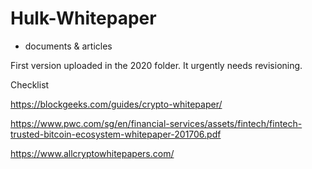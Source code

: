 # Hulk-Whitepaper
+ documents &amp; articles

First version uploaded in the 2020 folder.
It urgently needs revisioning.

Checklist

https://blockgeeks.com/guides/crypto-whitepaper/

https://www.pwc.com/sg/en/financial-services/assets/fintech/fintech-trusted-bitcoin-ecosystem-whitepaper-201706.pdf

https://www.allcryptowhitepapers.com/
